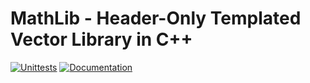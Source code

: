 # MathLib - Header-Only Templated Vector Library in C++
[![Unittests](https://github.com/maede97/MathLib/actions/workflows/test.yml/badge.svg)](https://github.com/maede97/MathLib/actions/workflows/test.yml)
[![Documentation](https://github.com/maede97/MathLib/actions/workflows/docs.yml/badge.svg)](https://github.com/maede97/MathLib/actions/workflows/docs.yml)
